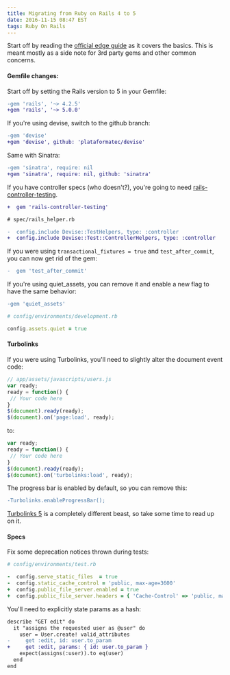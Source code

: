 ```yaml
---
title: Migrating from Ruby on Rails 4 to 5
date: 2016-11-15 08:47 EST
tags: Ruby On Rails
---
```


Start off by reading the [official edge guide](http://edgeguides.rubyonrails.org/upgrading_ruby_on_rails.html#upgrading-from-rails-4-2-to-rails-5-0) as it covers the basics. This is meant mostly as a side note for 3rd party gems and other common concerns.

#### Gemfile changes:

Start off by setting the Rails version to 5 in your Gemfile:

``` diff
-gem 'rails', '~> 4.2.5'
+gem 'rails', '~> 5.0.0'
```

If you're using devise, switch to the github branch:

``` diff
-gem 'devise'
+gem 'devise', github: 'plataformatec/devise'
```

Same with Sinatra:

``` diff
-gem 'sinatra', require: nil
+gem 'sinatra', require: nil, github: 'sinatra'
```

If you have controller specs (who doesn't?), you're going to need [rails-controller-testing](https://github.com/rails/rails-controller-testing).

``` diff
+  gem 'rails-controller-testing'
```

``` diff
# spec/rails_helper.rb

-  config.include Devise::TestHelpers, type: :controller
+  config.include Devise::Test::ControllerHelpers, type: :controller
```

If you were using `transactional_fixtures = true` and `test_after_commit`, you can now get rid of the gem:

``` diff
-  gem 'test_after_commit'
```

If you're using quiet_assets, you can remove it and enable a new flag to have the same behavior:

``` diff
-gem 'quiet_assets'
```

``` ruby
# config/environments/development.rb

config.assets.quiet = true
```

#### Turbolinks
If you were using Turbolinks, you'll need to slightly alter the document event code:

``` js
// app/assets/javascripts/users.js
var ready;
ready = function() {
 // Your code here
}
$(document).ready(ready);
$(document).on('page:load', ready);
```

to:

``` js
var ready;
ready = function() {
 // Your code here
}
$(document).ready(ready);
$(document).on('turbolinks:load', ready);
```

The progress bar is enabled by default, so you can remove this:

``` diff
-Turbolinks.enableProgressBar();
```

[Turbolinks 5](https://github.com/turbolinks/turbolinks) is a completely different beast, so take some time to read up on it.

#### Specs

Fix some deprecation notices thrown during tests:

``` ruby
# config/environments/test.rb

-  config.serve_static_files  = true
-  config.static_cache_control = 'public, max-age=3600'
+  config.public_file_server.enabled = true
+  config.public_file_server.headers = { 'Cache-Control' => 'public, max-age=3600' }
```

You'll need to explicitly state params as a hash:

``` diff
describe "GET edit" do
  it "assigns the requested user as @user" do
    user = User.create! valid_attributes
-     get :edit, id: user.to_param
+     get :edit, params: { id: user.to_param }
    expect(assigns(:user)).to eq(user)
  end
end
